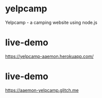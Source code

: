 # yelpcamp
Yelpcamp - a camping website using node.js

# live-demo
https://yelpcamp-aaemon.herokuapp.com/

# live-demo
https://aaemon-yelpcamp.glitch.me
